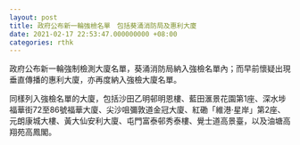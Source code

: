 ```yaml
---
layout: post
title: 政府公布新一輪強檢名單　包括葵涌消防局及惠利大廈
date: 2021-02-17 22:53:47.000000000 +08:00
categories: rthk
---
```


政府公布新一輪強制檢測大廈名單，葵涌消防局納入強檢名單內；而早前懷疑出現垂直傳播的惠利大廈，亦再度納入強檢大廈名單。

同樣列入強檢名單的大廈，包括沙田乙明邨明恩樓、藍田滙景花園第1座、深水埗福華街72至86號福華大廈、尖沙咀彌敦道金冠大廈、紅磡「維港‧星岸」第2座、元朗康城大樓、黃大仙安利大廈、屯門富泰邨秀泰樓、覺士道高景臺，以及油塘高翔苑高鳳閣。

